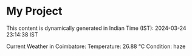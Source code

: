# My Project

This content is dynamically generated in Indian Time (IST): 2024-03-24 23:14:38 IST


Current Weather in Coimbatore:
Temperature: 26.88 °C
Condition: haze
